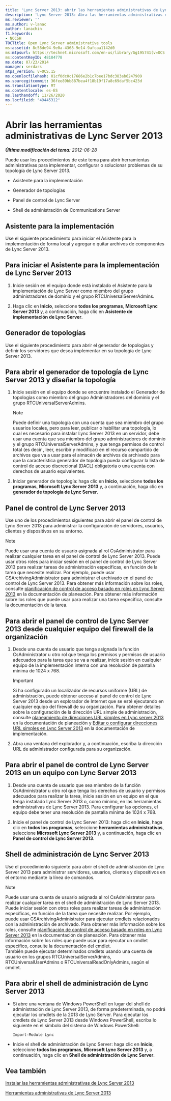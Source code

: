 ```yaml
---
title: 'Lync Server 2013: abrir las herramientas administrativas de Lync Server'
description: 'Lync Server 2013: Abra las herramientas administrativas de Lync Server.'
ms.reviewer: ''
ms.author: v-lanac
author: lanachin
f1.keywords:
- NOCSH
TOCTitle: Open Lync Server administrative tools
ms:assetid: 8c58de94-9e0a-4368-9e14-9afcaa1142d0
ms:mtpsurl: https://technet.microsoft.com/en-us/library/Gg195741(v=OCS.15)
ms:contentKeyID: 48184778
ms.date: 07/23/2014
manager: serdars
mtps_version: v=OCS.15
ms.openlocfilehash: 01cf0dc0c17686e2b1c7bee17bdc383ab6247909
ms.sourcegitcommit: 36fee89bb887bea4f18b19f17a8c69daf5bc423d
ms.translationtype: MT
ms.contentlocale: es-ES
ms.lasthandoff: 11/26/2020
ms.locfileid: "49445312"
---
```

# <a name="open-lync-server-2013-administrative-tools"></a>Abrir las herramientas administrativas de Lync Server 2013

<div data-xmlns="http://www.w3.org/1999/xhtml">

<div class="topic" data-xmlns="http://www.w3.org/1999/xhtml" data-msxsl="urn:schemas-microsoft-com:xslt" data-cs="https://msdn.microsoft.com/">

<div data-asp="https://msdn2.microsoft.com/asp">



</div>

<div id="mainSection">

<div id="mainBody">

<span> </span>

_**Última modificación del tema:** 2012-06-28_

Puede usar los procedimientos de este tema para abrir herramientas administrativas para implementar, configurar o solucionar problemas de su topología de Lync Server 2013.

  - Asistente para la implementación

  - Generador de topologías

  - Panel de control de Lync Server

  - Shell de administración de Communications Server

<span id="BKMK_OpenDeploymentWizard"></span>

<div>

## <a name="deployment-wizard"></a>Asistente para la implementación

Use el siguiente procedimiento para iniciar el Asistente para la implementación de forma local y agregar o quitar archivos de componentes de Lync Server 2013.

<div>

## <a name="to-start-lync-server-2013-deployment-wizard"></a>Para iniciar el Asistente para la implementación de Lync Server 2013

1.  Inicie sesión en el equipo donde está instalado el Asistente para la implementación de Lync Server como miembro del grupo administradores de dominio y el grupo RTCUniversalServerAdmins.

2.  Haga clic en **Inicio**, seleccione **todos los programas**, **Microsoft Lync Server 2013** y, a continuación, haga clic en **Asistente de implementación de Lync Server**.

</div>

</div>

<span id="BKMK_OpenTopologyBuilder"></span>

<div>

## <a name="topology-builder"></a>Generador de topologías

Use el siguiente procedimiento para abrir el generador de topologías y definir los servidores que desea implementar en su topología de Lync Server 2013.

<div>

## <a name="to-open-lync-server-2013-topology-builder-to-design-the-topology"></a>Para abrir el generador de topología de Lync Server 2013 y diseñar la topología

1.  Inicie sesión en el equipo donde se encuentre instalado el Generador de topologías como miembro del grupo Administradores del dominio y el grupo RTCUniversalServerAdmins.
    
    <div>
    

    > [!NOTE]  
    > Puede definir una topología con una cuenta que sea miembro del grupo usuarios locales, pero para leer, publicar o habilitar una topología, lo cual es necesario para instalar Lync Server 2013 en un servidor, debe usar una cuenta que sea miembro del grupo administradores de dominio y el grupo RTCUniversalServerAdmins, y que tenga permisos de control total (es decir , leer, escribir y modificar) en el recurso compartido de archivos que va a usar para el almacén de archivos de archivado para que la característica generador de topología pueda configurar la lista de control de acceso discrecional (DACL) obligatoria o una cuenta con derechos de usuario equivalentes.

    
    </div>

2.  Iniciar generador de topología: haga clic en **Inicio**, seleccione **todos los programas**, **Microsoft Lync Server 2013** y, a continuación, haga clic en **generador de topología de Lync Server**.

</div>

</div>

<span id="BKMK_OpenControlPanel"></span>

<div>

## <a name="lync-server-2013-control-panel"></a>Panel de control de Lync Server 2013

Use uno de los procedimientos siguientes para abrir el panel de control de Lync Server 2013 para administrar la configuración de servidores, usuarios, clientes y dispositivos en su entorno.

<div>


> [!NOTE]  
> Puede usar una cuenta de usuario asignada al rol CsAdministrator para realizar cualquier tarea en el panel de control de Lync Server 2013. Puede usar otros roles para iniciar sesión en el panel de control de Lync Server 2013 para realizar tareas de administración específicas, en función de la tarea que necesite realizar. Por ejemplo, puede usar CSArchivingAdministrator para administrar el archivado en el panel de control de Lync Server 2013. Para obtener más información sobre los roles, consulte <A href="lync-server-2013-planning-for-role-based-access-control.md">planificación de control de acceso basado en roles en Lync Server 2013</A> en la documentación de planeación. Para obtener más información sobre los roles que puede usar para realizar una tarea específica, consulte la documentación de la tarea.



</div>

<div>

## <a name="to-open-lync-server-2013-control-panel-from-any-computer-inside-your-organizations-firewall"></a>Para abrir el panel de control de Lync Server 2013 desde cualquier equipo del firewall de la organización

1.  Desde una cuenta de usuario que tenga asignada la función CsAdministrator u otro rol que tenga los permisos y permisos de usuario adecuados para la tarea que se va a realizar, inicie sesión en cualquier equipo de la implementación interna con una resolución de pantalla mínima de 1024 x 768.
    
    <div>
    

    > [!IMPORTANT]  
    > Si ha configurado un localizador de recursos uniforme (URL) de administración, puede obtener acceso al panel de control de Lync Server 2013 desde un explorador de Internet que se esté ejecutando en cualquier equipo del firewall de su organización. Para obtener detalles sobre la configuración de la dirección URL simple de administración, consulte <A href="lync-server-2013-planning-for-simple-urls.md">planeamiento de direcciones URL simples en Lync server 2013</A> en la documentación de planeación y <A href="lync-server-2013-edit-or-configure-simple-urls.md">Editar o configurar direcciones URL simples en Lync Server 2013</A> en la documentación de implementación.

    
    </div>

2.  Abra una ventana del explorador y, a continuación, escriba la dirección URL de administrador configurada para su organización.

</div>

<div>

## <a name="to-open-lync-server-2013-control-panel-on-a-computer-running-lync-server-2013"></a>Para abrir el panel de control de Lync Server 2013 en un equipo con Lync Server 2013

1.  Desde una cuenta de usuario que sea miembro de la función CsAdministrator u otro rol que tenga los derechos de usuario y permisos adecuados para realizar la tarea, inicie sesión en un equipo en el que tenga instalado Lync Server 2013 o, como mínimo, en las herramientas administrativas de Lync Server 2013. Para configurar las opciones, el equipo debe tener una resolución de pantalla mínima de 1024 x 768.

2.  Inicie el panel de control de Lync Server 2013: haga clic en **Inicio**, haga clic en **todos los programas**, seleccione **herramientas administrativas**, seleccione **Microsoft Lync Server 2013** y, a continuación, haga clic en **Panel de control de Lync Server 2013**.

</div>

</div>

<span id="BKMK_OpenManagementShell"></span>

<div>

## <a name="lync-server-2013-management-shell"></a>Shell de administración de Lync Server 2013

Use el procedimiento siguiente para abrir el shell de administración de Lync Server 2013 para administrar servidores, usuarios, clientes y dispositivos en el entorno mediante la línea de comandos.

<div>


> [!NOTE]  
> Puede usar una cuenta de usuario asignada al rol CsAdministrator para realizar cualquier tarea en el shell de administración de Lync Server 2013. Puede iniciar sesión con otros roles para realizar tareas de administración específicas, en función de la tarea que necesite realizar. Por ejemplo, puede usar CSArchivingAdministrator para ejecutar cmdlets relacionados con la administración de archivado. Para obtener más información sobre los roles, consulte <A href="lync-server-2013-planning-for-role-based-access-control.md">planificación de control de acceso basado en roles en Lync Server 2013</A> en la documentación de planeación. Para obtener más información sobre los roles que puede usar para ejecutar un cmdlet específico, consulte la documentación del cmdlet.<BR>También puede ejecutar determinados cmdlets usando una cuenta de usuario en los grupos RTCUniversalServerAdmins, RTCUniversalUserAdmins o RTCUniversalReadOnlyAdmins, según el cmdlet.



</div>

<div>

## <a name="to-open-the-lync-server-2013-management-shell"></a>Para abrir el shell de administración de Lync Server 2013

  - Si abre una ventana de Windows PowerShell en lugar del shell de administración de Lync Server 2013, de forma predeterminada, no podrá ejecutar los cmdlets de la 2013 de Lync Server. Para ejecutar los cmdlets de Lync Server 2013 desde Windows PowerShell, escriba lo siguiente en el símbolo del sistema de Windows PowerShell:
    
    `Import-Module Lync`

  - Inicie el shell de administración de Lync Server: haga clic en **Inicio**, seleccione **todos los programas**, **Microsoft Lync Server 2013** y, a continuación, haga clic en **Shell de administración de Lync Server**.

</div>

</div>

<div>

## <a name="see-also"></a>Vea también


[Instalar las herramientas administrativas de Lync Server 2013](lync-server-2013-install-lync-server-administrative-tools.md)  


[Herramientas administrativas de Lync Server 2013](lync-server-2013-lync-server-administrative-tools.md)  
  

</div>

</div>

<span> </span>

</div>

</div>

</div>

